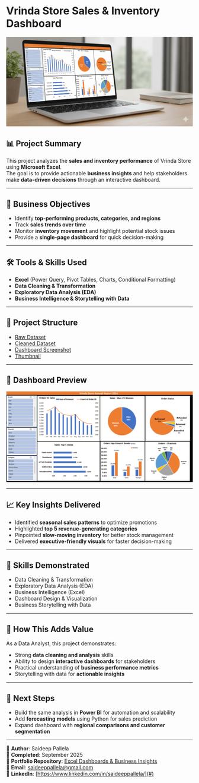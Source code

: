 # Vrinda Store Sales & Inventory Dashboard  

![Project Thumbnail](./project%20thumbnail.png)  

## 📊 Project Summary  
This project analyzes the **sales and inventory performance** of Vrinda Store using **Microsoft Excel**.  
The goal is to provide actionable **business insights** and help stakeholders make **data-driven decisions** through an interactive dashboard.  

---

## 🎯 Business Objectives  
- Identify **top-performing products, categories, and regions**  
- Track **sales trends over time**  
- Monitor **inventory movement** and highlight potential stock issues  
- Provide a **single-page dashboard** for quick decision-making  

---

## 🛠️ Tools & Skills Used  
- **Excel** (Power Query, Pivot Tables, Charts, Conditional Formatting)  
- **Data Cleaning & Transformation**  
- **Exploratory Data Analysis (EDA)**  
- **Business Intelligence & Storytelling with Data**  

---

## 📂 Project Structure  
- [Raw Dataset](./Vrinda%20Store%20Data%20Analysis%20Raw%20Data%20set.xlsx)  
- [Cleaned Dataset](./Vrinda%20Store%20Sales%20&%20Inventory%20-%20Portfolio%20Version.xlsx)  
- [Dashboard Screenshot](./Vrinda_Dashboard_Screenshot.png)  
- [Thumbnail](./project_thumbnail.png)  

---

## 📸 Dashboard Preview  

![Dashboard Screenshot](./Vrinda_Store_Sales_Inventory_Dashboard/Vrinda_Dashboard_Screenshot.png)

---

## 📈 Key Insights Delivered  
- Identified **seasonal sales patterns** to optimize promotions  
- Highlighted **top 5 revenue-generating categories**  
- Pinpointed **slow-moving inventory** for better stock management  
- Delivered **executive-friendly visuals** for faster decision-making  

---

## 🧩 Skills Demonstrated  
- Data Cleaning & Transformation  
- Exploratory Data Analysis (EDA)  
- Business Intelligence (Excel)  
- Dashboard Design & Visualization  
- Business Storytelling with Data  

---

## 🚀 How This Adds Value  
As a Data Analyst, this project demonstrates:  
- Strong **data cleaning and analysis** skills  
- Ability to design **interactive dashboards** for stakeholders  
- Practical understanding of **business performance metrics**  
- Storytelling with data for **actionable insights**  

---

## 🔗 Next Steps  
- Build the same analysis in **Power BI** for automation and scalability  
- Add **forecasting models** using Python for sales prediction  
- Expand dashboard with **regional comparisons and customer segmentation**  

---

👤 **Author**: Saideep Pallela  
📅 **Completed**: September 2025  
🔗 **Portfolio Repository**: [Excel Dashboards & Business Insights](https://github.com/saideeppallela/Excel-Dashboards-and-Business-Insights)  
📧 **Email**: saideeppallela@gmail.com  
💼 **LinkedIn**: [https://www.linkedin.com/in/saideeppallela/](#)  
